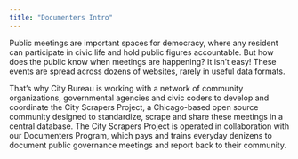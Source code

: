 ```yaml
---
title: "Documenters Intro"
---
```


Public meetings are important spaces for democracy, where any resident can participate in civic life and hold public figures accountable. But how does the public know when meetings are happening? It isn’t easy! These events are spread across dozens of websites, rarely in useful data formats.

That’s why City Bureau is working with a network of community organizations, governmental agencies and civic coders to develop and coordinate the City Scrapers Project, a Chicago-based open source community designed to standardize, scrape and share these meetings in a central database. The City Scrapers Project is operated in collaboration with our Documenters Program, which pays and trains everyday denizens to document public governance meetings and report back to their community.
